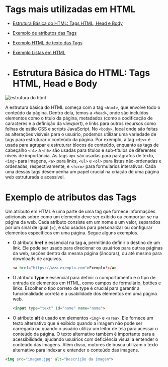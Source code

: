 # Tags mais utilizadas em HTML
- [Estrutura Básica do HTML: Tags HTML, Head e Body](#estrutura)
- [Exemplo de atributos das Tags](#exemplo_atributo)
- [Exemplo HTML de texto das Tags](#exemplo_texto)
- [Exemplo Listas em HTML](#exemplo_lista)

- # Estrutura Básica do HTML: Tags HTML, Head e Body

![estrutura do html](https://pensandonaweb.com.br/content/images/2014/Aug/html-hierarchy.png)


A estrutura básica do HTML começa com a tag `<html>`, que envolve todo o conteúdo da página. Dentro dela, temos a `<head>`, onde são incluídos elementos como o título da página, metadados (como a codificação de caracteres e a definição da *viewport*), e links para outros recursos como folhas de estilo CSS e scripts JavaScript. No `<body>`, local onde são feitas as alterações visíveis para o usuário, podemos utilizar uma variedade de tags para estruturar o conteúdo da página. Por exemplo, a tag `<div>` é usada para agrupar e estruturar blocos de conteúdo, enquanto as tags de cabeçalho `<h1>` a `<h6>` são usadas para títulos e sub-títulos de diferentes níveis de importância. As tags `<p>` são usadas para parágrafos de texto, `<img>` para imagens, `<a>` para links, `<ul>` e `<ol>` para listas não-ordenadas e ordenadas, respectivamente, e `<form>` para formulários interativos. Cada uma dessas tags desempenha um papel crucial na criação de uma página web estruturada e acessível.

# Exemplo de atributos das Tags

Um atributo em HTML é uma parte de uma tag que fornece informações adicionais sobre como um elemento deve ser exibido ou comportar-se na página da web. Cada atributo consiste em um nome e um valor, separados por um sinal de igual (=), e são usados para personalizar ou configurar elementos específicos em uma página. Segue alguns exemplos.

- O atributo **href** é essencial na tag **a**, permitindo definir o destino de um link. Ele pode ser usado para direcionar os usuários para outras páginas da web, seções dentro da mesma página (âncoras), ou até mesmo para downloads de arquivos.

  ```html
  <a href="https://www.exemplo.com">Exemplo!</a>

- O atributo **type** é essencial para definir o comportamento e o tipo de entrada de elementos em HTML, como campos de formulário, botões e links. Escolher o tipo correto de type é crucial para garantir a funcionalidade correta e a usabilidade dos elementos em uma página web.

  ```html
  <input type="text" id="nome" name="nome">
  

- O atributo **alt** é usado em elementos `<img>` e `<area>`. Ele fornece um texto alternativo que é exibido quando a imagem não pode ser carregada ou quando o usuário utiliza um leitor de tela para acessar o conteúdo da página. O texto alternativo também é importante para a acessibilidade, ajudando usuários com deficiência visual a entender o conteúdo das imagens. Além disso, motores de busca utilizam o texto alternativo para indexar e entender o conteúdo das imagens.

```markdown
<img src="imagem.jpg" alt="Descrição da imagem">
